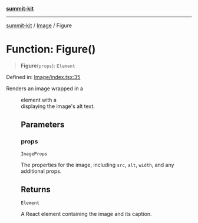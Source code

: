 [**summit-kit**](../../README.md)

***

[summit-kit](../../modules.md) / [Image](../README.md) / Figure

# Function: Figure()

> **Figure**(`props`): `Element`

Defined in: [Image/index.tsx:35](https://github.com/andrewgremlich/summit-kit/blob/a8172597c1701ef8162fa2bc41dcfb2c8237719b/src/react/Image/index.tsx#L35)

Renders an image wrapped in a <figure> element with a <figcaption> displaying the image's alt text.

## Parameters

### props

`ImageProps`

The properties for the image, including `src`, `alt`, `width`, and any additional props.

## Returns

`Element`

A React element containing the image and its caption.
